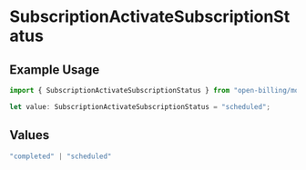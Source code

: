 # SubscriptionActivateSubscriptionStatus

## Example Usage

```typescript
import { SubscriptionActivateSubscriptionStatus } from "open-billing/models/operations";

let value: SubscriptionActivateSubscriptionStatus = "scheduled";
```

## Values

```typescript
"completed" | "scheduled"
```